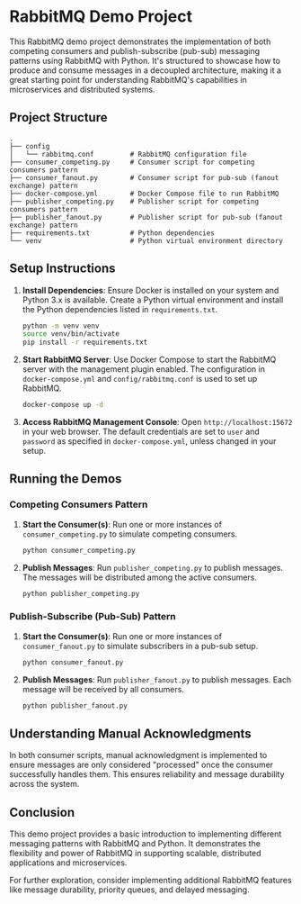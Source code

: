 
# RabbitMQ Demo Project

This RabbitMQ demo project demonstrates the implementation of both competing consumers and publish-subscribe (pub-sub) messaging patterns using RabbitMQ with Python. It's structured to showcase how to produce and consume messages in a decoupled architecture, making it a great starting point for understanding RabbitMQ's capabilities in microservices and distributed systems.

## Project Structure

```plaintext
.
├── config
│   └── rabbitmq.conf         # RabbitMQ configuration file
├── consumer_competing.py     # Consumer script for competing consumers pattern
├── consumer_fanout.py        # Consumer script for pub-sub (fanout exchange) pattern
├── docker-compose.yml        # Docker Compose file to run RabbitMQ
├── publisher_competing.py    # Publisher script for competing consumers pattern
├── publisher_fanout.py       # Publisher script for pub-sub (fanout exchange) pattern
├── requirements.txt          # Python dependencies
└── venv                      # Python virtual environment directory
```

## Setup Instructions

1. **Install Dependencies**: Ensure Docker is installed on your system and Python 3.x is available. Create a Python virtual environment and install the Python dependencies listed in `requirements.txt`.

    ```bash
    python -m venv venv
    source venv/bin/activate
    pip install -r requirements.txt
    ```

2. **Start RabbitMQ Server**: Use Docker Compose to start the RabbitMQ server with the management plugin enabled. The configuration in `docker-compose.yml` and `config/rabbitmq.conf` is used to set up RabbitMQ.

    ```bash
    docker-compose up -d
    ```

3. **Access RabbitMQ Management Console**: Open `http://localhost:15672` in your web browser. The default credentials are set to `user` and `password` as specified in `docker-compose.yml`, unless changed in your setup.

## Running the Demos

### Competing Consumers Pattern

1. **Start the Consumer(s)**: Run one or more instances of `consumer_competing.py` to simulate competing consumers.

    ```bash
    python consumer_competing.py
    ```

2. **Publish Messages**: Run `publisher_competing.py` to publish messages. The messages will be distributed among the active consumers.

    ```bash
    python publisher_competing.py
    ```

### Publish-Subscribe (Pub-Sub) Pattern

1. **Start the Consumer(s)**: Run one or more instances of `consumer_fanout.py` to simulate subscribers in a pub-sub setup.

    ```bash
    python consumer_fanout.py
    ```

2. **Publish Messages**: Run `publisher_fanout.py` to publish messages. Each message will be received by all consumers.

    ```bash
    python publisher_fanout.py
    ```

## Understanding Manual Acknowledgments

In both consumer scripts, manual acknowledgment is implemented to ensure messages are only considered "processed" once the consumer successfully handles them. This ensures reliability and message durability across the system.

## Conclusion

This demo project provides a basic introduction to implementing different messaging patterns with RabbitMQ and Python. It demonstrates the flexibility and power of RabbitMQ in supporting scalable, distributed applications and microservices.

For further exploration, consider implementing additional RabbitMQ features like message durability, priority queues, and delayed messaging.
